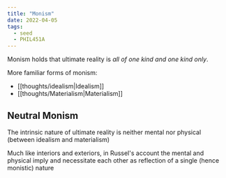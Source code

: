 ```yaml
---
title: "Monism"
date: 2022-04-05
tags:
  - seed
  - PHIL451A
---
```


Monism holds that ultimate reality is _all of one kind and one kind only_.

More familiar forms of monism:

- [[thoughts/idealism|Idealism]]
- [[thoughts/Materialism|Materialism]]

## Neutral Monism

The intrinsic nature of ultimate reality is neither mental nor physical (between idealism and materialism)

Much like interiors and exteriors, in Russel's account the mental and physical imply and necessitate each other as reflection of a single (hence monistic) nature
